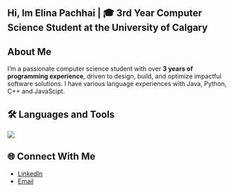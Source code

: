 ## Hi, Im Elina Pachhai | 🎓 3rd Year **Computer Science Student** at the University of Calgary


## About Me
I’m a passionate computer science student with over **3 years of programming experience**, driven to design, build, and optimize impactful software solutions. I have various language experiences with Java, Python, C++ and JavaScipt. 


## 🛠️ Languages and Tools
<p>
  <img src="https://skillicons.dev/icons?i=java,python,cpp,javascript,html,css" />
</p>


## 🌐 Connect With Me
- [LinkedIn](https://linkedin.com/in/elinapac)  
- [Email](mailto:Elina.pachhao@ucalgary.ca)  
